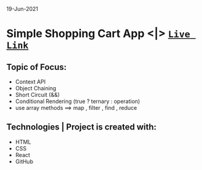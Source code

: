 19-Jun-2021

# Simple Shopping Cart App <|> [`Live Link`](https://react-simple-shopping-cart-app.netlify.app/) 

## Topic of Focus:
* Context API
* Object Chaining
* Short Circuit (&&)
* Conditional Rendering (true ? ternary : operation)
* use array methods ==> map , filter , find , reduce


## Technologies | Project is created with: 
* HTML 
* CSS
* React 
* GitHub